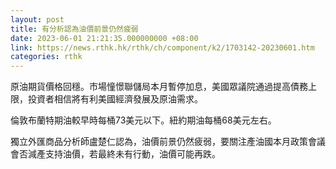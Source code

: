 ```yaml
---
layout: post
title: 有分析認為油價前景仍然疲弱
date: 2023-06-01 21:21:35.000000000 +08:00
link: https://news.rthk.hk/rthk/ch/component/k2/1703142-20230601.htm
categories: rthk
---
```


原油期貨價格回穩。市場憧憬聯儲局本月暫停加息，美國眾議院通過提高債務上限，投資者相信將有利美國經濟發展及原油需求。

倫敦布蘭特期油較早時每桶73美元以下。紐約期油每桶68美元左右。

獨立外匯商品分析師盧楚仁認為，油價前景仍然疲弱，要關注產油國本月政策會議會否減產支持油價，若最終未有行動，油價可能再跌。
